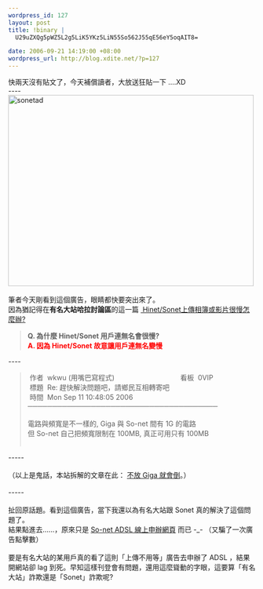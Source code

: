 ```yaml
--- 
wordpress_id: 127
layout: post
title: !binary |
  U29uZXQg5pWZ5L2g5LiK5YKz5LiN55So562J55qE56eY5oqAIT8=

date: 2006-09-21 14:19:00 +08:00
wordpress_url: http://blog.xdite.net/?p=127
---
```

快兩天沒有貼文了，今天補償讀者，大放送狂貼一下  ....XD<br />----<br /><a title="Photo Sharing" href="http://www.flickr.com/photos/14765209@N00/248408072/"><img width="500" height="390" alt="sonetad" src="http://static.flickr.com/88/248408072_26832b2d54.jpg" /></a><br /><br />筆者今天剛看到這個廣告，眼睛都快要突出來了。<br />因為猶記得在<span style="font-weight: bold;">有名大站哈拉討論區</span>的這一篇&nbsp;<a href="http://www.wretch.cc/hala/viewtopic.php?t=82998" class="maintitle"> Hinet/Sonet上傳相簿或影片很慢怎麼辦?</a><br /> <blockquote><span style="font-weight: bold;">Q. 為什麼 Hinet/Sonet 用戶連無名會很慢?</span><br />   <span style="font-weight: bold; color: rgb(255, 0, 0);">A. 因為 Hinet/Sonet 故意讓用戶連無名變慢</span></blockquote>----<br /> <blockquote>&nbsp;作者&nbsp; wkwu (用嘴巴寫程式)&nbsp;&nbsp;&nbsp;&nbsp;&nbsp;&nbsp;&nbsp;&nbsp;&nbsp;&nbsp;&nbsp;&nbsp;&nbsp;&nbsp;&nbsp;&nbsp;&nbsp;&nbsp;&nbsp;&nbsp;&nbsp;&nbsp;&nbsp;&nbsp;&nbsp;&nbsp;&nbsp;&nbsp;&nbsp;&nbsp;&nbsp;&nbsp;&nbsp; 看板&nbsp; 0VIP<br /> &nbsp;標題&nbsp; Re: 趕快解決問題吧，請鄉民互相轉寄吧<br /> &nbsp;時間&nbsp; Mon Sep 11 10:48:05 2006<br /> ───────────────────────────────────────<br />   <br /> 電路與頻寬是不一樣的, Giga 與 So-net 間有 1G 的電路<br /> 但 So-net 自己把頻寬限制在 100MB, 真正可用只有 100MB<br />   <br /> </blockquote>-----<br /> <br /> （以上是鬼話，本站拆解的文章在此： <a title="Permanent Link: 不放 Giga 就會倒（無賴無誠）" rel="bookmark" href="../../../../../?p=90">不放 Giga 就會倒</a>。）<br /> <br /> -----<br /> <br /> 扯回原話題。看到這個廣告，當下我還以為有名大站跟 Sonet 真的解決了這個問題了。<br /> 結果點進去......，原來只是 <a href="http://www.so-net.net.tw/adsl/">So-net ADSL 線上申辦網頁</a> 而已 -_- （又騙了一次廣告點擊數）<br /> <br /> 要是有名大站的某用戶真的看了這則「上傳不用等」廣告去申辦了 ADSL ，結果開網站卻 lag 到死。早知這樣刊登會有問題，還用這麼聳動的字眼，這要算「有名大站」詐欺還是「Sonet」詐欺呢?<br /><br /><a title="Photo Sharing" href="http://www.flickr.com/photos/14765209@N00/248408072/"><br /></a>

